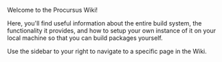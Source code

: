 Welcome to the Procursus Wiki!

Here, you'll find useful information about the entire build system, the functionality it provides, and how to setup your own instance of it on your local machine so that you can build packages yourself.

Use the sidebar to your right to navigate to a specific page in the Wiki.
